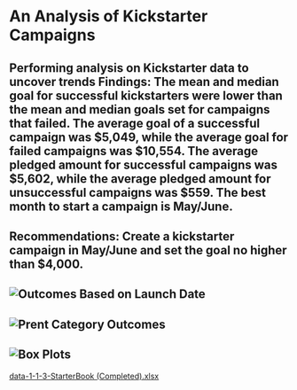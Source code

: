 # An Analysis of Kickstarter Campaigns
Performing analysis on Kickstarter data to uncover trends
Findings: The mean and median goal for successful kickstarters were lower than the mean and median goals set for campaigns that failed. The average goal of a successful campaign was $5,049, while the average goal for failed campaigns was $10,554. The average pledged amount for successful campaigns was $5,602, while the average pledged amount for unsuccessful campaigns was $559. The best month to start a campaign is May/June.
---
Recommendations: Create a kickstarter campaign in May/June and set the goal no higher than $4,000.
---
![Outcomes Based on Launch Date](https://user-images.githubusercontent.com/84869167/122818622-0fb3b280-d29f-11eb-8b54-d17cb9a25e8d.png)
---
![Prent Category Outcomes](https://user-images.githubusercontent.com/84869167/122818673-1e9a6500-d29f-11eb-80f7-32b9b60cf760.png)
---
![Box Plots](https://user-images.githubusercontent.com/84869167/122818683-20fcbf00-d29f-11eb-8029-7fdc75b1e59e.png)
---
[data-1-1-3-StarterBook (Completed).xlsx](https://github.com/ewaszy/Kickstarter-Analysis/files/6689110/data-1-1-3-StarterBook.Completed.xlsx)
